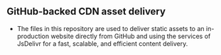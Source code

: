## GitHub-backed CDN asset delivery
- The files in this repository are used to deliver static assets to an in-production website directly from GitHub and using the services of JsDelivr for a fast, scalable, and efficient content delivery.
